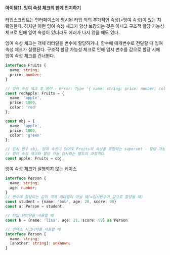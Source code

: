 #### 아이템11. 잉여 속성 체크의 한계 인지하기

타입스크립트는 인터페이스에 명시된 타입 외의 추가적인 속성(=잉여 속성)이 있는 지 확인한다. 하지만 이런 잉여 속성 체크가 항상 보장되는 것은 아니고 구조적 할당 가능성 체크로 인해 잉여 속성이 있더라도 에러가 나지 않을 때도 있다. 

잉여 속성 체크는 객체 리터럴을 변수에 할당하거나, 함수에 매개변수로 전달할 때 잉여 속성 체크가 실행된다. 구조적 할당 가능성 체크로 인해 임시 변수를 값으로 할당 시에 잉여 속성 체크를 건너뛴다.
```typescript
interface Fruits {
  name: string;
  price: number;
}

// 잉여 속성 체크 후 에러 - Error: Type '{ name: string; price: number; color: string; }' is not assignable to type 'Fruits'. Object literal may only specify known properties, and 'color' does not exist in type 'Fruits'.
const redApple: Fruits = {
  name: 'apple',
  price: 1000,
  color: 'red'
};

const obj = {
  name: 'apple',
  price: 1000,
  color: 'green'
};

// 임시 변수 obj, 잉여 속성이 있어도 Fruits의 속성을 포함하는 superset - 할당 가능하므로 에러 안남
// 잉여 속성 체크와 할당 가능 검사와는 별도의 과정이다.
const apple: Fruits = obj;
```

잉여 속성 체크가 실행되지 않는 케이스
```typescript
interface Person {
  name: string;
  age: number;
}
// 변수에 할당되는 값이 객체 리터럴이 아닐 때(=임시변수가 값으로 할당될 때)
const student = {name: 'bob', age: 20, score: 98}
const a: Person = student;

// 타입 단언문을 사용할 때
const b = {name: 'lisa', age: 21, score: 99} as Person

// 인덱스 시그니처를 사용할 때
interface Person {
  name: string;
  [another: string]: unknown;
}
```

